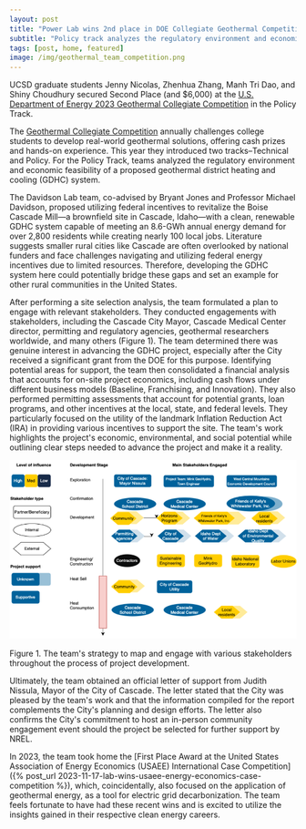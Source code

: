 ```yaml
---
layout: post
title: "Power Lab wins 2nd place in DOE Collegiate Geothermal Competition"
subtitle: "Policy track analyzes the regulatory environment and economic feasibility of a proposed geothermal district heating and cooling (GDHC) system"
tags: [post, home, featured]
image: /img/geothermal_team_competition.png
---
```

UCSD graduate students Jenny Nicolas, Zhenhua Zhang, Manh Tri Dao, and Shiny Choudhury secured Second Place (and $6,000) at the [U.S. Department of Energy 2023 Geothermal Collegiate Competition](https://www.energy.gov/eere/articles/us-department-energy-announces-winners-2023-geothermal-collegiate-competition) in the Policy Track.

The [Geothermal Collegiate Competition](https://www.energy.gov/eere/geothermal/geothermal-collegiate-competition) annually challenges college students to develop real-world geothermal solutions, offering cash prizes and hands-on experience. This year they introduced two tracks–Technical and Policy. For the Policy Track, teams analyzed the regulatory environment and economic feasibility of a proposed geothermal district heating and cooling (GDHC) system.

The Davidson Lab team, co-advised by Bryant Jones and Professor Michael Davidson, proposed utilizing federal incentives to revitalize the Boise Cascade Mill—a brownfield site in Cascade, Idaho—with a clean, renewable GDHC system capable of meeting an 8.6-GWh annual energy demand for over 2,800 residents while creating nearly 100 local jobs. Literature suggests smaller rural cities like Cascade are often overlooked by national funders and face challenges navigating and utilizing federal energy incentives due to limited resources. Therefore, developing the GDHC system here could potentially bridge these gaps and set an example for other rural communities in the United States.

After performing a site selection analysis, the team formulated a plan to engage with relevant stakeholders. They conducted engagements with stakeholders, including the Cascade City Mayor, Cascade Medical Center director, permitting and regulatory agencies, geothermal researchers worldwide, and many others (Figure 1). The team determined there was genuine interest in advancing the GDHC project, especially after the City received a significant grant from the DOE for this purpose. Identifying potential areas for support, the team then consolidated a financial analysis that accounts for on-site project economics, including cash flows under different business models (Baseline, Franchising, and Innovation). They also performed permitting assessments that account for potential grants, loan programs, and other incentives at the local, state, and federal levels. They particularly focused on the utility of the landmark Inflation Reduction Act (IRA) in providing various incentives to support the site. The team's work highlights the project's economic, environmental, and social potential while outlining clear steps needed to advance the project and make it a reality.


![](/img/geothermal_competition_stakeholder_engagement.png)

Figure 1. The team's strategy to map and engage with various stakeholders throughout the process of project development.


Ultimately, the team obtained an official letter of support from Judith Nissula, Mayor of the City of Cascade. The letter stated that the City was pleased by the team's work and that the information compiled for the report complements the City's planning and design efforts. The letter also confirms the City's commitment to host an in-person community engagement event should the project be selected for further support by NREL.

In 2023, the team took home the [First Place Award at the United States Association of Energy Economics (USAEE) International Case Competition]({% post_url 2023-11-17-lab-wins-usaee-energy-economics-case-competition %}), which, coincidentally, also focused on the application of geothermal energy, as a tool for electric grid decarbonization. The team feels fortunate to have had these recent wins and is excited to utilize the insights gained in their respective clean energy careers.
